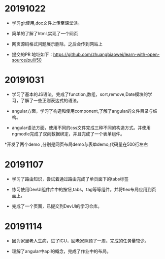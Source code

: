 

# 20191022 
* 学习git使用,doc文件上传至课堂派。
* 简单的了解了html,实现了一个网页
* 网页源码格式问题展示删除，之后会传到网站上

* 提交的PR 地址如下：https://github.com/zhuangbiaowei/learn-with-open-source/pull/50
 
 
 # 20191031
* 学习了基本的JS语法，完成了function,数组，sort,remove,Date模块的学习，了解了一些正则表达式的语法。

* angular方面，学习了构造和使用component,了解了angular的文件目录与结构。

* angular语法方面，使用不同的css文件完成三种不同的构造方式。并使用ngmodle完成了双向数据绑定，并且完成了一个表单组件。

*开发了两个demo ,分别是网页布局demo与表单demo,代码量在500行左右


# 20191107
* 学习了路由知识，尝试着通过路由完成了单页面下的tabs标签

* 练习使用DevUI组件库中的按钮,tabs，tag等等组件，并将flex布局应用到页面上。

* 完成了一个页面，已提交到DevUI的学习仓库。

# 20191114
* 因为家里老人生病，进了ICU，回老家照顾了一周，完成的任务量较少。

* 理解了angular中api的概念，完成了作业中的布局。
